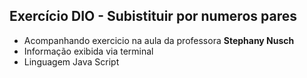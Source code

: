 ## Exercício DIO - Subistituir por numeros pares

- Acompanhando exercicio na aula da professora **Stephany Nusch**
- Informação exibida via terminal
- Linguagem Java Script